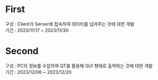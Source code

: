 # First

구성 : Client가 Server에 접속하여 데이터를 넘겨주는 것에 대한 개발  
기간 : 2023/11/17 ~ 2023/11/30

# Second

구성 : PC의 정보를 수집하여 QT를 활용해 GUI 형태로 출력하는 것에 대한 개발  
기간 : 2023/12/06 ~ 2023/12/20
